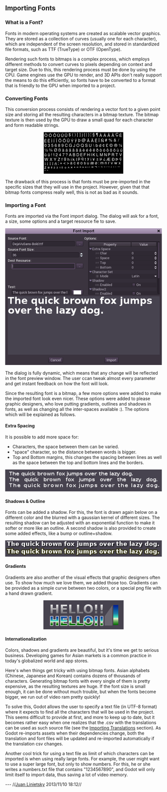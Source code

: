 ## Importing Fonts

### What is a Font?

Fonts in modern operating systems are created as scalable vector graphics. They are stored as a collection of curves (usually one for each character), which are independent of the screen resolution, and stored in standardized file formats, such as TTF (TrueType) or OTF (OpenType).

Rendering such fonts to bitmaps is a complex process, which employs different methods to convert curves to pixels depending on context and target size. Due to this, this rendering process must be done by using the CPU. 
Game engines use the GPU to render, and 3D APIs don't really support the means to do this efficiently, so fonts have to be converted to a format that is friendly to the GPU when imported to a project.

### Converting Fonts

This conversion process consists of rendering a vector font to a given point size and storing all the resulting characters in a bitmap texture. The bitmap texture is then used by the GPU to draw a small quad for each character and form readable strings.

<p align="center"><img src="images/bitmapfont.png"></p>

The drawback of this process is that fonts must be pre-imported in the specific sizes that they will use in the project. However, given that that bitmap fonts compress really well, this is not as bad as it sounds.

### Importing a Font

Fonts are imported via the Font import dialog. The dialog will ask for a font, a size, some options and a target resource fie to save.

<p align="center"><img src="images/fontimport.png"></p>

The dialog is fully dynamic, which means that any change will be reflected in the font preview window. The user ccan tweak almost every parameter and get instant feedback on how the font will look.

Since the resulting font is a bitmap, a few more options were added to make the imported font look even nicer. These options were added to please graphic designers, who love putting gradients, outlines and shadows in fonts, as well as changing all the inter-spaces available :). The options which will be explained as follows.

#### Extra Spacing

It is possible to add more space for:
*  Characters, the space between them can be varied.
*  "space" character, so the distance between words is bigger.
*  Top and Bottom margins, this changes the spacing between lines as well as the space between the top and bottom lines and the borders.

<p align="center"><img src="images/fontspacing.png"></p>

#### Shadows & Outline

Fonts can be added a shadow. For this, the font is drawn again below on a different color and the blurred with a gaussian kernel of different sizes. The resulting shadow can be adjusted with an exponential function to make it softer or more like an outline. A second shadow is also provided to create some added effects, like a bump or outline+shadow.

<p align="center"><img src="images/shadowoutline.png"></p>

#### Gradients

Gradients are also another of the visual effects that graphic designers often use. To show how much we love them, we added those too. Gradients can be provided as a simple curve between two colors, or a special png file with a hand drawn gradient.

<p align="center"><img src="images/fontgradients.png"></p>
 
#### Internationalization

Colors, shadows and gradients are beautiful, but it's time we get to serious business. Developing games for Asian markets is a common practice in today's globalized world and app stores. 

Here's when things get tricky with using bitmap fonts. Asian alphabets (Chinese, Japanese and Korean) contains dozens of thousands of characters. Generating bitmap fonts with every single of them is pretty expensive, as the resulting textures are huge. If the font size is small enough, it can be done without much trouble, but when the fonts become bigger, we run out of video ram pretty quickly!

To solve this, Godot allows the user to specify a text file (in UTF-8 format) where it expects to find all the characters that will be used in the project. This seems difficult to provide at first, and more to keep up to date, but it becomes rather easy when one realizes that the .csv with the translations can be used as such source file (see the [Importing Translations](import_translations) section). As Godot re-imports assets when their dependencies change, both the translation and font files will be updated and re-imported automatically if the translation csv changes. 

Another cool trick for using a text file as limit of which characters can be imported is when using really large fonts. For example, the user might want to use a super large font, but only to show numbers. For this, he or she writes a numbers.txt file that contains "1234567890", and Godot will only limit itself to import data, thus saving a lot of video memory.


 --- //[Juan Linietsky](reduzio@gmail.com) 2013/11/10 18:12//
